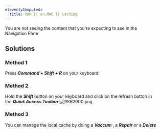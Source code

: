 ```yaml
---
eleventyComputed:
  title: RDM {{ en.MAC }} Caching
---
```

You are not seeing the content that you're expecting to see in the Navigation Pane

## Solutions

### Method 1

Press ***Command + Shift + R*** on your keyboard

### Method 2

Hold the ***Shift*** button on your keyboard and click on the refresh button in the ***Quick Access Toolbar***
![!!KB2000.png](/img/en/kb/KB2000.png)

### Method 3

You can manage the local cache by doing a ***Vaccum*** , a ***Repair*** or a ***Delete***

